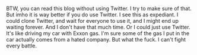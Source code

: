 BTW, you can read this blog without using Twitter. I try to make sure of that. But imho it is way better if you do use Twitter. I see this as expediant. I could clone Twitter, and wait for everyone to use it, and I might end up waiting forever. And I don't have that much time. Or I could just use Twitter. It's like driving my car with Exxon gas. I'm sure some of the gas I put in the car actually comes from a hated company. But what the fuck. I can't fight every battle. 
